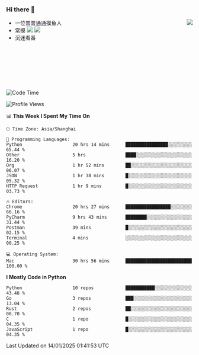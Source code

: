 ### Hi there 👋


<a href="https://github.com/yanlc39">
  <img align="right" src="https://github-readme-stats.vercel.app/api?username=yanlc39&show_icons=true&hide_border=true&icon_color=586069&title_color=a0a9af">
</a>

- 一位普普通通摸鱼人
- 常摸 ![](https://img.shields.io/badge/-Python-3e74a2?style=flat-square&logo=Python&logoColor=fff) ![](https://img.shields.io/badge/-C%2B%2B-brightgreen?style=flat-square)
- 沉迷看番



<br><br><br><br><br><br>


<!--START_SECTION:waka-->
![Code Time](http://img.shields.io/badge/Code%20Time-713%20hrs%208%20mins-blue)

![Profile Views](http://img.shields.io/badge/Profile%20Views-0-blue)

📊 **This Week I Spent My Time On** 

```text
🕑︎ Time Zone: Asia/Shanghai

💬 Programming Languages: 
Python                   20 hrs 14 mins      ████████████████░░░░░░░░░   65.44 % 
Other                    5 hrs               ████░░░░░░░░░░░░░░░░░░░░░   16.20 % 
Org                      1 hr 52 mins        ██░░░░░░░░░░░░░░░░░░░░░░░   06.07 % 
JSON                     1 hr 38 mins        █░░░░░░░░░░░░░░░░░░░░░░░░   05.32 % 
HTTP Request             1 hr 9 mins         █░░░░░░░░░░░░░░░░░░░░░░░░   03.73 % 

🔥 Editors: 
Chrome                   20 hrs 27 mins      █████████████████░░░░░░░░   66.16 % 
PyCharm                  9 hrs 43 mins       ████████░░░░░░░░░░░░░░░░░   31.44 % 
Postman                  39 mins             █░░░░░░░░░░░░░░░░░░░░░░░░   02.15 % 
Terminal                 4 mins              ░░░░░░░░░░░░░░░░░░░░░░░░░   00.25 % 

💻 Operating System: 
Mac                      30 hrs 56 mins      █████████████████████████   100.00 % 
```

**I Mostly Code in Python** 

```text
Python                   10 repos            ███████████░░░░░░░░░░░░░░   43.48 % 
Go                       3 repos             ███░░░░░░░░░░░░░░░░░░░░░░   13.04 % 
Rust                     2 repos             ██░░░░░░░░░░░░░░░░░░░░░░░   08.70 % 
C                        1 repo              █░░░░░░░░░░░░░░░░░░░░░░░░   04.35 % 
JavaScript               1 repo              █░░░░░░░░░░░░░░░░░░░░░░░░   04.35 % 
```




 Last Updated on 14/01/2025 01:41:53 UTC
<!--END_SECTION:waka-->
